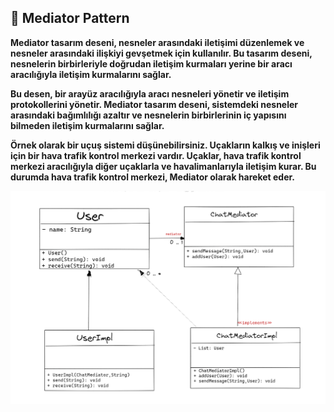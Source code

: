 ## :diamond_shape_with_a_dot_inside: Mediator Pattern

**Mediator tasarım deseni, nesneler arasındaki iletişimi düzenlemek ve nesneler arasındaki ilişkiyi gevşetmek için kullanılır. Bu tasarım deseni, nesnelerin birbirleriyle doğrudan iletişim kurmaları yerine bir aracı aracılığıyla iletişim kurmalarını sağlar.**

**Bu desen, bir arayüz aracılığıyla aracı nesneleri yönetir ve iletişim protokollerini yönetir. Mediator tasarım deseni, sistemdeki nesneler arasındaki bağımlılığı azaltır ve nesnelerin birbirlerinin iç yapısını bilmeden iletişim kurmalarını sağlar.**

**Örnek olarak bir uçuş sistemi düşünebilirsiniz. Uçakların kalkış ve inişleri için bir hava trafik kontrol merkezi vardır. Uçaklar, hava trafik kontrol merkezi aracılığıyla diğer uçaklarla ve havalimanlarıyla iletişim kurar. Bu durumda hava trafik kontrol merkezi, Mediator olarak hareket eder.**

![](../images/18-Behavioral-Mediator.png)


